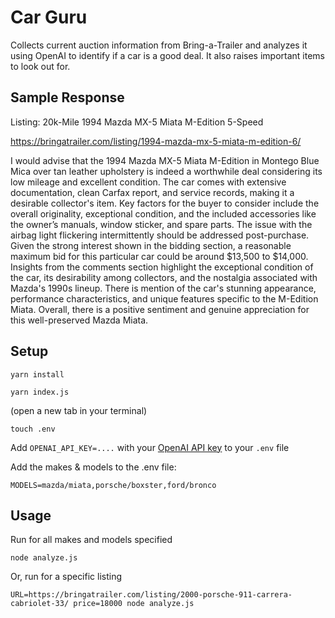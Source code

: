 # Car Guru

Collects current auction information from Bring-a-Trailer and analyzes it using OpenAI to identify if a car is a good deal. It also raises important items to look out for.

## Sample Response


Listing: 20k-Mile 1994 Mazda MX-5 Miata M-Edition 5-Speed

https://bringatrailer.com/listing/1994-mazda-mx-5-miata-m-edition-6/

I would advise that the 1994 Mazda MX-5 Miata M-Edition in Montego Blue Mica over tan leather upholstery is indeed a worthwhile deal considering its low mileage and excellent condition. The car comes with extensive documentation, clean Carfax report, and service records, making it a desirable collector's item. Key factors for the buyer to consider include the overall originality, exceptional condition, and the included accessories like the owner’s manuals, window sticker, and spare parts. The issue with the airbag light flickering intermittently should be addressed post-purchase. Given the strong interest shown in the bidding section, a reasonable maximum bid for this particular car could be around $13,500 to $14,000. Insights from the comments section highlight the exceptional condition of the car, its desirability among collectors, and the nostalgia associated with Mazda's 1990s lineup. There is mention of the car's stunning appearance, performance characteristics, and unique features specific to the M-Edition Miata. Overall, there is a positive sentiment and genuine appreciation for this well-preserved Mazda Miata.



## Setup

```
yarn install
```

```
yarn index.js
```

(open a new tab in your terminal)

```
touch .env
```

Add `OPENAI_API_KEY=....` with your [OpenAI API key](https://platform.openai.com/api-keys) to your `.env` file

Add the makes & models to the .env file: 
```
MODELS=mazda/miata,porsche/boxster,ford/bronco
```

## Usage

Run for all makes and models specified
```
node analyze.js
```

Or, run for a specific listing
```
URL=https://bringatrailer.com/listing/2000-porsche-911-carrera-cabriolet-33/ price=18000 node analyze.js
```
